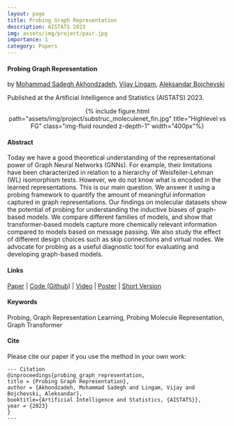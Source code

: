 ```yaml
---
layout: page
title: Probing Graph Representation
description: AISTATS 2023
img: assets/img/project/pair.jpg
importance: 1
category: Papers
---
```

#### Probing Graph Representation
by [Mohammad Sadegh Akhondzadeh](https://msadegh97.github.io), [Vijay Lingam](https://scholar.google.com/citations?hl=en&user=FPOCruQAAAAJ), [Aleksandar Bojchevski](https://abojchevski.github.io/)

Published at the Artificial Intelligence and Statistics (AISTATS) 2023.


<div class="row">

 <div class="col-sm mt-3 mt-md-0" style="text-align: center;">
        {% include figure.html path="assets/img/project/substruc_moleculenet_fin.jpg" title="Highlevel vs FG" class="img-fluid rounded z-depth-1" width="400px"%}
    </div>

</div>


#### Abstract
 Today we have a good theoretical understanding of the representational power of Graph Neural Networks (GNNs). For example, their limitations have been characterized in relation to a hierarchy of Weisfeiler-Lehman (WL) isomorphism tests. However, we do not know what is encoded in the learned representations. This is our main question. We answer it using a probing framework to quantify the amount of meaningful information captured in graph representations. Our findings on molecular datasets show the potential of probing for understanding the inductive biases of graph-based models. We compare different families of models, and show that transformer-based models capture more chemically relevant information compared to models based on message passing. We also study the effect of different design choices such as skip connections and virtual nodes. We advocate for probing as a useful diagnostic tool for evaluating and developing graph-based models.

#### Links
[Paper]() | [Code (Github)](https://github.com/msadegh97/probing-graph-representation) | [Video]() | [Poster]() | [Short Version]()
#### Keywords
Probing, Graph Representation Learning, Probing Molecule Representation, Graph Transformer
#### Cite
Please cite our paper if you use the method in your own work:

    --- Citation
    @inproceedings{probing_graph_representation,
    title = {Probing Graph Representation},
    author = {Akhondzadeh, Mohammad Sadegh and Lingam, Vijay and Bojchevski, Aleksandar},
    booktitle={Artificial Intelligence and Statistics, {AISTATS}},
    year = {2023}
    }
    ---

